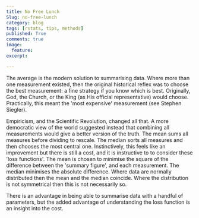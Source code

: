 ```yaml
---
title: No Free Lunch
Slug: no-free-lunch
category: blog
tags: [rstats, tips, methods]
published: True
comments: true
image: 
  feature:
excerpt: 

---
```


The average is the modern solution to summarising data. Where more than one measurement existed, then the original historical reflex was to choose the best measurement: a fine strategy if you know which is best. Originally, God, the Church, or the King (as His official representative) would choose. Practically, this meant the 'most expensive' measurement (see Stephen Siegler).

Empiricism, and the Scientific Revolution, changed all that. A more democratic view of the world suggested instead that combining all measurements would give a better version of the truth. The mean sums all measures before dividing to rescale. The median sorts all measures and then chooses the most central one. Instinctively, this feels like an improvement but there is still a cost, and it is instructive to to consider these 'loss functions'. The mean is chosen to minimise the square of the difference between the 'summary figure', and each measurement. The median minimises the absolute difference. Where data are normally distributed then the mean and the median coincide. Where the distribution is not symmetrical then this is not necessarily so. 

There is an advantage in being able to summarise data with a handful of parameters, but the added advantage of understanding the loss function is an insight into the cost.